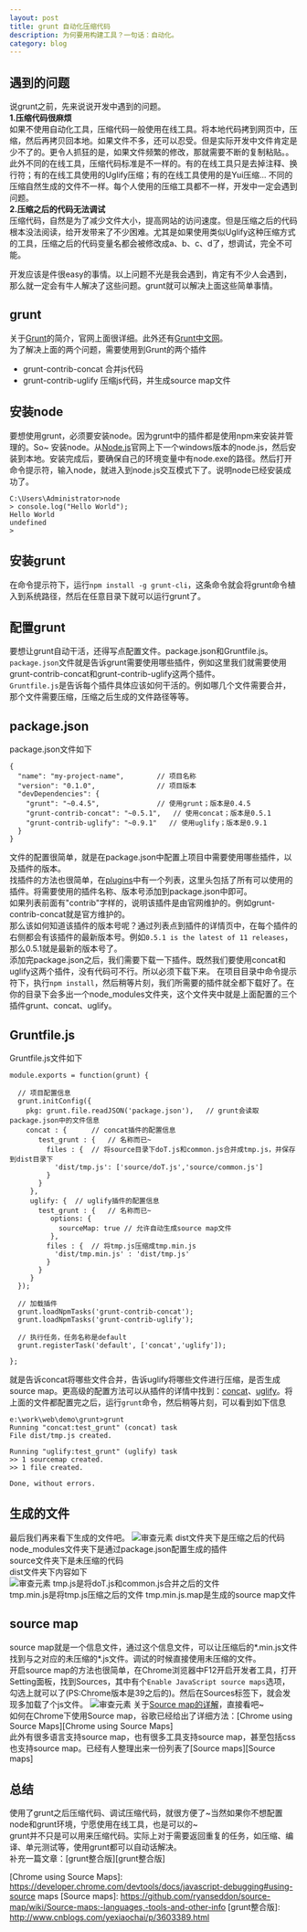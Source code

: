 ```yaml
---
layout: post
title: grunt 自动化压缩代码
description: 为何要用构建工具？一句话：自动化。
category: blog
---
```


## 遇到的问题
说grunt之前，先来说说开发中遇到的问题。  
**1.压缩代码很麻烦**  
如果不使用自动化工具，压缩代码一般使用在线工具。将本地代码拷到网页中，压缩，然后再拷贝回本地。如果文件不多，还可以忍受。但是实际开发中文件肯定是少不了的。更令人抓狂的是，如果文件频繁的修改，那就需要不断的复制粘贴。。
此外不同的在线工具，压缩代码标准是不一样的。有的在线工具只是去掉注释、换行符；有的在线工具使用的Uglify压缩；有的在线工具使用的是Yui压缩... 不同的压缩自然生成的文件不一样。每个人使用的压缩工具都不一样，开发中一定会遇到问题。  
**2.压缩之后的代码无法调试**    
压缩代码，自然是为了减少文件大小，提高网站的访问速度。但是压缩之后的代码根本没法阅读，给开发带来了不少困难。尤其是如果使用类似Uglify这种压缩方式的工具，压缩之后的代码变量名都会被修改成a、b、c、d了，想调试，完全不可能。

开发应该是件很easy的事情。以上问题不光是我会遇到，肯定有不少人会遇到，那么就一定会有牛人解决了这些问题。grunt就可以解决上面这些简单事情。

## grunt
关于[Grunt][Grunt]的简介，官网上面很详细。此外还有[Grunt中文网][Grunt中文网]。  
为了解决上面的两个问题，需要使用到Grunt的两个插件   

- grunt-contrib-concat  合并js代码  
- grunt-contrib-uglify  压缩js代码，并生成source map文件

## 安装node
要想使用grunt，必须要安装node。因为grunt中的插件都是使用npm来安装并管理的。So~ 安装node。从[Node.js][Node.js]官网上下一个windows版本的node.js，然后安装到本地。安装完成后，要确保自己的环境变量中有node.exe的路径。然后打开命令提示符，输入node，就进入到node.js交互模式下了。说明node已经安装成功了。

    C:\Users\Administrator>node
	> console.log("Hello World");
	Hello World
	undefined
	>

## 安装grunt
在命令提示符下，运行`npm install -g grunt-cli`，这条命令就会将grunt命令植入到系统路径，然后在任意目录下就可以运行grunt了。

## 配置grunt
要想让grunt自动干活，还得写点配置文件。package.json和Gruntfile.js。  
`package.json`文件就是告诉grunt需要使用哪些插件，例如这里我们就需要使用grunt-contrib-concat和grunt-contrib-uglify这两个插件。  
`Gruntfile.js`是告诉每个插件具体应该如何干活的。例如哪几个文件需要合并，那个文件需要压缩，压缩之后生成的文件路径等等。  

## package.json
package.json文件如下
    
    {
	  "name": "my-project-name",		// 项目名称
	  "version": "0.1.0",				// 项目版本
	  "devDependencies": {
	    "grunt": "~0.4.5",				// 使用grunt；版本是0.4.5
	    "grunt-contrib-concat": "~0.5.1",	// 使用concat；版本是0.5.1
	    "grunt-contrib-uglify": "~0.9.1"   // 使用uglify；版本是0.9.1
	  }
	}

文件的配置很简单，就是在package.json中配置上项目中需要使用哪些插件，以及插件的版本。  
找插件的方法也很简单，在[plugins][plugins]中有一个列表，这里头包括了所有可以使用的插件。将需要使用的插件名称、版本号添加到package.json中即可。  
如果列表前面有"contrib"字样的，说明该插件是由官网维护的。例如grunt-contrib-concat就是官方维护的。  
那么该如何知道该插件的版本号呢？通过列表点到插件的详情页中，在每个插件的右侧都会有该插件的最新版本号。例如`0.5.1 is the latest of 11 releases`，那么0.5.1就是最新的版本号了。  
添加完package.json之后，我们需要下载一下插件。既然我们要使用concat和uglify这两个插件，没有代码可不行。所以必须下载下来。
在项目目录中命令提示符下，执行`npm install`，然后稍等片刻，我们所需要的插件就全都下载好了。在你的目录下会多出一个node_modules文件夹，这个文件夹中就是上面配置的三个插件grunt、concat、uglify。

## Gruntfile.js
Gruntfile.js文件如下

    module.exports = function(grunt) {

	  // 项目配置信息
	  grunt.initConfig({
	    pkg: grunt.file.readJSON('package.json'),	// grunt会读取package.json中的文件信息
	    concat : {    	// concat插件的配置信息
	       test_grunt : {	// 名称而已~
	         files : {	// 将source目录下doT.js和common.js合并成tmp.js，并保存到dist目录下
	           'dist/tmp.js': ['source/doT.js','source/common.js']
	         }
	       }
	     },
	     uglify: {	// uglify插件的配置信息
	       test_grunt : {	// 名称而已~
	       	  options: {
	            sourceMap: true	// 允许自动生成source map文件
	          },
	         files : {	// 将tmp.js压缩成tmp.min.js
	           'dist/tmp.min.js' : 'dist/tmp.js'
	         }
	       }
	     }
	  });

	  // 加载插件
	  grunt.loadNpmTasks('grunt-contrib-concat');
	  grunt.loadNpmTasks('grunt-contrib-uglify');

	  // 执行任务，任务名称是default
	  grunt.registerTask('default', ['concat','uglify']);

	};

就是告诉concat将哪些文件合并，告诉uglify将哪些文件进行压缩，是否生成source map。更高级的配置方法可以从插件的详情中找到：[concat][concat]、[uglify][uglify]。将上面的文件都配置完之后，运行`grunt`命令，然后稍等片刻，可以看到如下信息
    
    e:\work\web\demo\grunt>grunt
	Running "concat:test_grunt" (concat) task
	File dist/tmp.js created.

	Running "uglify:test_grunt" (uglify) task
	>> 1 sourcemap created.
	>> 1 file created.

	Done, without errors.

## 生成的文件

最后我们再来看下生成的文件吧。
![审查元素](http://siberiawolf.qiniudn.com/@/images/grunt_uglify/list.png)
dist文件夹下是压缩之后的代码  
node_modules文件夹下是通过package.json配置生成的插件  
source文件夹下是未压缩的代码  
dist文件夹下内容如下  
![审查元素](http://siberiawolf.qiniudn.com/@/images/grunt_uglify/dist.png)
tmp.js是将doT.js和common.js合并之后的文件  
tmp.min.js是将tmp.js压缩之后的文件
tmp.min.js.map是生成的source map文件

## source map
source map就是一个信息文件，通过这个信息文件，可以让压缩后的*.min.js文件找到与之对应的未压缩的*.js文件。调试的时候直接使用未压缩的文件。  
开启source map的方法也很简单，在Chrome浏览器中F12开启开发者工具，打开Setting面板，找到Sources，其中有个`Enable JavaScript source maps`选项，勾选上就可以了(PS:Chrome版本是39之后的)。然后在Sources标签下，就会发现多加载了个js文件。
![审查元素](http://siberiawolf.qiniudn.com/images/grunt_uglify/tmp.png)
关于[Source map的详解][JavaScript Source Map 详解]，直接看吧~  
如何在Chrome下使用Source map，谷歌已经给出了详细方法：[Chrome using Source Maps][Chrome using Source Maps]  
此外有很多语言支持source map，也有很多工具支持source map，甚至包括css也支持source map。已经有人整理出来一份列表了[Source maps][Source maps]

## 总结
使用了grunt之后压缩代码、调试压缩代码，就很方便了~当然如果你不想配置node和grunt环境，宁愿使用在线工具，也是可以的~  
grunt并不只是可以用来压缩代码。实际上对于需要返回重复的任务，如压缩、编译、单元测试等，使用grunt都可以自动话解决。  
补充一篇文章：[grunt整合版][grunt整合版]

[Grunt]:    http://gruntjs.com/
[plugins]:    http://gruntjs.com/plugins
[Grunt中文网]:    http://www.gruntjs.net/
[Node.js]:    https://nodejs.org/
[concat]:    https://www.npmjs.com/package/grunt-contrib-concat
[uglify]:    https://www.npmjs.com/package/grunt-contrib-uglify
[JavaScript Source Map 详解]:    http://www.ruanyifeng.com/blog/2013/01/javascript_source_map.html
[Chrome using Source Maps]:    https://developer.chrome.com/devtools/docs/javascript-debugging#using-source maps
[Source maps]:    https://github.com/ryanseddon/source-map/wiki/Source-maps:-languages,-tools-and-other-info
[grunt整合版]:    http://www.cnblogs.com/yexiaochai/p/3603389.html
